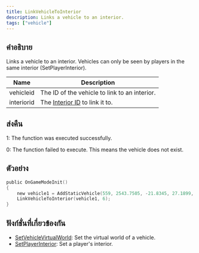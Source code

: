 ```yaml
---
title: LinkVehicleToInterior
description: Links a vehicle to an interior.
tags: ["vehicle"]
---
```


## คำอธิบาย

Links a vehicle to an interior. Vehicles can only be seen by players in the same interior (SetPlayerInterior).

| Name       | Description                                                   |
| ---------- | ------------------------------------------------------------- |
| vehicleid  | The ID of the vehicle to link to an interior.                 |
| interiorid | The [Interior ID](../resources/interiorids.md) to link it to. |

## ส่งคืน

1: The function was executed successfully.

0: The function failed to execute. This means the vehicle does not exist.

## ตัวอย่าง

```c
public OnGameModeInit()
{
    new vehicle1 = AddStaticVehicle(559, 2543.7505, -21.8345, 27.1899, 52.6054, -1, -1);
    LinkVehicleToInterior(vehicle1, 6);
}
```

## ฟังก์ชั่นที่เกี่ยวข้องกัน

- [SetVehicleVirtualWorld](../functions/SetVehicleVirtualWorld.md): Set the virtual world of a vehicle.
- [SetPlayerInterior](../functions/SetPlayerInterior.md): Set a player's interior.
